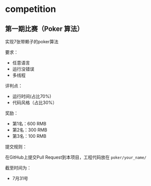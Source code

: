 # competition

## 第一期比赛（Poker 算法）

实现7张带赖子的poker算法

要求：

- 任意语言
- 运行没错误
- 多线程

评判点：

- 运行时间(占比70%)
- 代码风格（占比30%）

奖励：

- 第1名：600 RMB
- 第2名：300 RMB
- 第3名：100 RMB

提交规则：

在GitHub上提交Pull Request到本项目，工程代码放在 ``poker/your_name/``

截至时间为：

- 7月31号
